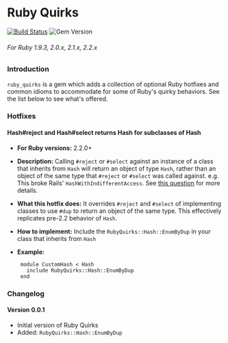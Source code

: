 Ruby Quirks
===========

[![Build Status](https://travis-ci.org/StreetEasy/ruby_quirks.svg?branch=master)](https://travis-ci.org/StreetEasy/ruby_quirks) ![Gem Version](https://badge.fury.io/rb/ruby_quirks.svg)
###### *For Ruby 1.9.3, 2.0.x, 2.1.x, 2.2.x*

### Introduction

`ruby_quirks` is a gem which adds a collection of optional Ruby hotfixes and common idioms to accommodate for some of Ruby's quirky behaviors. See the list below to see what's offered.

### Hotfixes

#### Hash#reject and Hash#select returns Hash for subclasses of Hash

 - **For Ruby versions:** 2.2.0+
 - **Description:** Calling `#reject` or `#select` against an instance of a class that inherits from `Hash` will return an object of type `Hash`, rather than an object of the same type that `#reject` or `#select` was called against. e.g. This broke Rails' `HashWithIndifferentAccess`. See [this question](http://stackoverflow.com/questions/33638665/ruby-2-2-hashreject-returning-hash-for-inheriting-classes) for more details.
 - **What this hotfix does:** It overrides `#reject` and `#select` of implementing classes to use `#dup` to return an object of the same type. This effectively replicates pre-2.2 behavior of `Hash`.
 - **How to implement:** Include the `RubyQuirks::Hash::EnumByDup` in your class that inherits from `Hash`
 - **Example:**
        
        module CustomHash < Hash
          include RubyQuirks::Hash::EnumByDup
        end

### Changelog

#### Version 0.0.1

 - Initial version of Ruby Quirks
 - Added: `RubyQuirks::Hash::EnumByDup`

